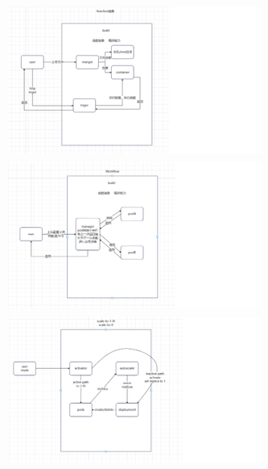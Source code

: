 ![function](./img/function.png)

![workflow](./img/workflow.png)

![functionscaler](./img/functionscaler.png)
